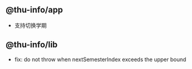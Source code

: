 ## @thu-info/app
- 支持切换学期

## @thu-info/lib
- fix: do not throw when nextSemesterIndex exceeds the upper bound
